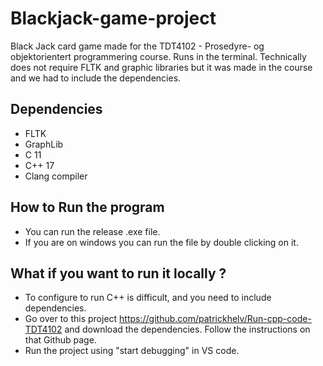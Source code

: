 # Blackjack-game-project
Black Jack card game made for the TDT4102 - Prosedyre- og objektorientert programmering course. Runs in the terminal. Technically does not require FLTK and graphic libraries but it was made in the course and we had to include the dependencies.

## Dependencies
- FLTK
- GraphLib
- C 11
- C++ 17
- Clang compiler

## How to Run the program
- You can run the release .exe file. 
- If you are on windows you can run the file by double clicking on it.

## What if you want to run it locally ?
- To configure to run C++ is difficult, and you need to include dependencies. 
- Go over to this project https://github.com/patrickhelv/Run-cpp-code-TDT4102 and download the dependencies. Follow the instructions on that Github page.
- Run the project using "start debugging" in VS code.
